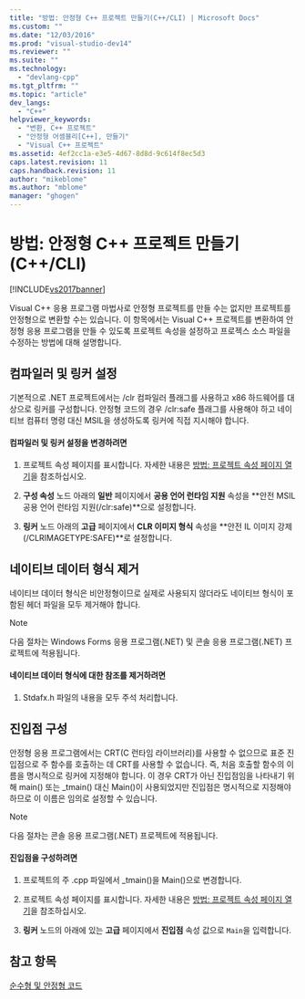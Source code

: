 ```yaml
---
title: "방법: 안정형 C++ 프로젝트 만들기(C++/CLI) | Microsoft Docs"
ms.custom: ""
ms.date: "12/03/2016"
ms.prod: "visual-studio-dev14"
ms.reviewer: ""
ms.suite: ""
ms.technology: 
  - "devlang-cpp"
ms.tgt_pltfrm: ""
ms.topic: "article"
dev_langs: 
  - "C++"
helpviewer_keywords: 
  - "변환, C++ 프로젝트"
  - "안정형 어셈블리[C++], 만들기"
  - "Visual C++ 프로젝트"
ms.assetid: 4ef2cc1a-e3e5-4d67-8d8d-9c614f8ec5d3
caps.latest.revision: 11
caps.handback.revision: 11
author: "mikeblome"
ms.author: "mblome"
manager: "ghogen"
---
```

# 방법: 안정형 C++ 프로젝트 만들기(C++/CLI)
[!INCLUDE[vs2017banner](../assembler/inline/includes/vs2017banner.md)]

Visual C\+\+ 응용 프로그램 마법사로 안정형 프로젝트를 만들 수는 없지만 프로젝트를 안정형으로 변환할 수는 있습니다.  이 항목에서는 Visual C\+\+ 프로젝트를 변환하여 안정형 응용 프로그램을 만들 수 있도록 프로젝트 속성을 설정하고 프로젝스 소스 파일을 수정하는 방법에 대해 설명합니다.  
  
## 컴파일러 및 링커 설정  
 기본적으로 .NET 프로젝트에서는 \/clr 컴파일러 플래그를 사용하고 x86 하드웨어를 대상으로 링커를 구성합니다.  안정형 코드의 경우 \/clr:safe 플래그를 사용해야 하고 네이티브 컴퓨터 명령 대신 MSIL을 생성하도록 링커에 직접 지시해야 합니다.  
  
#### 컴파일러 및 링커 설정을 변경하려면  
  
1.  프로젝트 속성 페이지를 표시합니다.  자세한 내용은 [방법: 프로젝트 속성 페이지 열기](../misc/how-to-open-project-property-pages.md)을 참조하십시오.  
  
2.  **구성 속성** 노드 아래의 **일반** 페이지에서 **공용 언어 런타임 지원** 속성을 **안전 MSIL 공용 언어 런타임 지원\(\/clr:safe\)**으로 설정합니다.  
  
3.  **링커** 노드 아래의 **고급** 페이지에서 **CLR 이미지 형식** 속성을 **안전 IL 이미지 강제\(\/CLRIMAGETYPE:SAFE\)**로 설정합니다.  
  
## 네이티브 데이터 형식 제거  
 네이티브 데이터 형식은 비안정형이므로 실제로 사용되지 않더라도 네이티브 형식이 포함된 헤더 파일을 모두 제거해야 합니다.  
  
> [!NOTE]
>  다음 절차는 Windows Forms 응용 프로그램\(.NET\) 및 콘솔 응용 프로그램\(.NET\) 프로젝트에 적용됩니다.  
  
#### 네이티브 데이터 형식에 대한 참조를 제거하려면  
  
1.  Stdafx.h 파일의 내용을 모두 주석 처리합니다.  
  
## 진입점 구성  
 안정형 응용 프로그램에서는 CRT\(C 런타임 라이브러리\)를 사용할 수 없으므로 표준 진입점으로 주 함수를 호출하는 데 CRT를 사용할 수 없습니다.  즉, 처음 호출할 함수의 이름을 명시적으로 링커에 지정해야 합니다. 이 경우 CRT가 아닌 진입점임을 나타내기 위해 main\(\) 또는 \_tmain\(\) 대신 Main\(\)이 사용되었지만 진입점은 명시적으로 지정해야 하므로 이 이름은 임의로 설정할 수 있습니다.  
  
> [!NOTE]
>  다음 절차는 콘솔 응용 프로그램\(.NET\) 프로젝트에 적용됩니다.  
  
#### 진입점을 구성하려면  
  
1.  프로젝트의 주 .cpp 파일에서 \_tmain\(\)을 Main\(\)으로 변경합니다.  
  
2.  프로젝트 속성 페이지를 표시합니다.  자세한 내용은 [방법: 프로젝트 속성 페이지 열기](../misc/how-to-open-project-property-pages.md)을 참조하십시오.  
  
3.  **링커** 노드의 아래에 있는 **고급** 페이지에서 **진입점** 속성 값으로 `Main`을 입력합니다.  
  
## 참고 항목  
 [순수형 및 안정형 코드](../dotnet/pure-and-verifiable-code-cpp-cli.md)